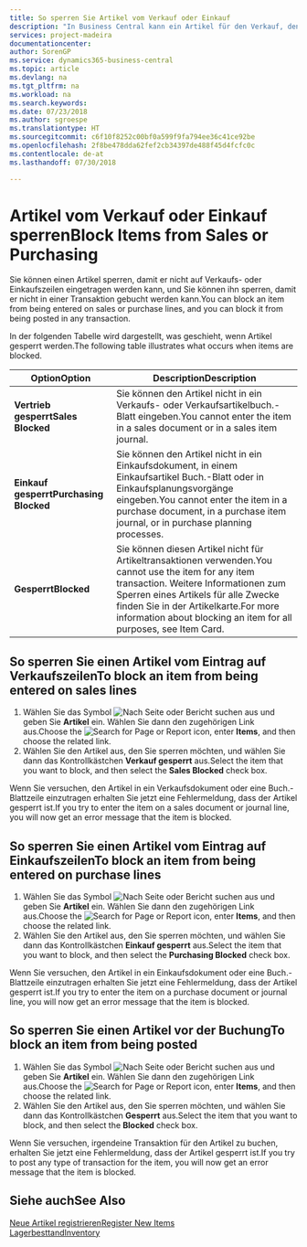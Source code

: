 ```yaml
---
title: So sperren Sie Artikel vom Verkauf oder Einkauf
description: "In Business Central kann ein Artikel für den Verkauf, den Einkauf oder alle Zwecke gesperrt werden."
services: project-madeira
documentationcenter: 
author: SorenGP
ms.service: dynamics365-business-central
ms.topic: article
ms.devlang: na
ms.tgt_pltfrm: na
ms.workload: na
ms.search.keywords: 
ms.date: 07/23/2018
ms.author: sgroespe
ms.translationtype: HT
ms.sourcegitcommit: c6f10f8252c00bf0a599f9fa794ee36c41ce92be
ms.openlocfilehash: 2f8be478dda62fef2cb34397de488f45d4fcfc0c
ms.contentlocale: de-at
ms.lasthandoff: 07/30/2018

---
```

# <a name="block-items-from-sales-or-purchasing"></a><span data-ttu-id="b7677-103">Artikel vom Verkauf oder Einkauf sperren</span><span class="sxs-lookup"><span data-stu-id="b7677-103">Block Items from Sales or Purchasing</span></span>
<span data-ttu-id="b7677-104">Sie können einen Artikel sperren, damit er nicht auf Verkaufs- oder Einkaufszeilen eingetragen werden kann, und Sie können ihn sperren, damit er nicht in einer Transaktion gebucht werden kann.</span><span class="sxs-lookup"><span data-stu-id="b7677-104">You can block an item from being entered on sales or purchase lines, and you can block it from being posted in any transaction.</span></span>  

<span data-ttu-id="b7677-105">In der folgenden Tabelle wird dargestellt, was geschieht, wenn Artikel gesperrt werden.</span><span class="sxs-lookup"><span data-stu-id="b7677-105">The following table illustrates what occurs when items are blocked.</span></span>  

|<span data-ttu-id="b7677-106">Option</span><span class="sxs-lookup"><span data-stu-id="b7677-106">Option</span></span>|<span data-ttu-id="b7677-107">Description</span><span class="sxs-lookup"><span data-stu-id="b7677-107">Description</span></span>|  
|--------------------|------------|  
|<span data-ttu-id="b7677-108">**Vertrieb gesperrt**</span><span class="sxs-lookup"><span data-stu-id="b7677-108">**Sales Blocked**</span></span>|<span data-ttu-id="b7677-109">Sie können den Artikel nicht in ein Verkaufs- oder Verkaufsartikelbuch.-Blatt eingeben.</span><span class="sxs-lookup"><span data-stu-id="b7677-109">You cannot enter the item in a sales document or in a sales item journal.</span></span>|  
|<span data-ttu-id="b7677-110">**Einkauf gesperrt**</span><span class="sxs-lookup"><span data-stu-id="b7677-110">**Purchasing Blocked**</span></span>|<span data-ttu-id="b7677-111">Sie können den Artikel nicht in ein Einkaufsdokument, in einem Einkaufsartikel Buch.-Blatt oder in Einkaufsplanungsvorgänge eingeben.</span><span class="sxs-lookup"><span data-stu-id="b7677-111">You cannot enter the item in a purchase document, in a purchase item journal, or in purchase planning processes.</span></span>|  
|<span data-ttu-id="b7677-112">**Gesperrt**</span><span class="sxs-lookup"><span data-stu-id="b7677-112">**Blocked**</span></span>|<span data-ttu-id="b7677-113">Sie können diesen Artikel nicht für Artikeltransaktionen verwenden.</span><span class="sxs-lookup"><span data-stu-id="b7677-113">You cannot use the item for any item transaction.</span></span> <span data-ttu-id="b7677-114">Weitere Informationen zum Sperren eines Artikels für alle Zwecke finden Sie in der Artikelkarte.</span><span class="sxs-lookup"><span data-stu-id="b7677-114">For more information about blocking an item for all purposes, see Item Card.</span></span>|  

## <a name="to-block-an-item-from-being-entered-on-sales-lines"></a><span data-ttu-id="b7677-115">So sperren Sie einen Artikel vom Eintrag auf Verkaufszeilen</span><span class="sxs-lookup"><span data-stu-id="b7677-115">To block an item from being entered on sales lines</span></span>  

1.  <span data-ttu-id="b7677-116">Wählen Sie das Symbol ![Nach Seite oder Bericht suchen](media/ui-search/search_small.png "Nach Seite oder Bericht suchen") aus und geben Sie **Artikel** ein. Wählen Sie dann den zugehörigen Link aus.</span><span class="sxs-lookup"><span data-stu-id="b7677-116">Choose the ![Search for Page or Report](media/ui-search/search_small.png "Search for Page or Report icon") icon, enter **Items**, and then choose the related link.</span></span>  
2.  <span data-ttu-id="b7677-117">Wählen Sie den Artikel aus, den Sie sperren möchten, und wählen Sie dann das Kontrollkästchen **Verkauf gesperrt** aus.</span><span class="sxs-lookup"><span data-stu-id="b7677-117">Select the item that you want to block, and then select the **Sales Blocked** check box.</span></span>  

<span data-ttu-id="b7677-118">Wenn Sie versuchen, den Artikel in ein Verkaufsdokument oder eine Buch.-Blattzeile einzutragen erhalten Sie jetzt eine Fehlermeldung, dass der Artikel gesperrt ist.</span><span class="sxs-lookup"><span data-stu-id="b7677-118">If you try to enter the item on a sales document or journal line, you will now get an error message that the item is blocked.</span></span>

## <a name="to-block-an-item-from-being-entered-on-purchase-lines"></a><span data-ttu-id="b7677-119">So sperren Sie einen Artikel vom Eintrag auf Einkaufszeilen</span><span class="sxs-lookup"><span data-stu-id="b7677-119">To block an item from being entered on purchase lines</span></span>  

1.  <span data-ttu-id="b7677-120">Wählen Sie das Symbol ![Nach Seite oder Bericht suchen](media/ui-search/search_small.png "Nach Seite oder Bericht suchen") aus und geben Sie **Artikel** ein. Wählen Sie dann den zugehörigen Link aus.</span><span class="sxs-lookup"><span data-stu-id="b7677-120">Choose the ![Search for Page or Report](media/ui-search/search_small.png "Search for Page or Report icon") icon, enter **Items**, and then choose the related link.</span></span>  
2.  <span data-ttu-id="b7677-121">Wählen Sie den Artikel aus, den Sie sperren möchten, und wählen Sie dann das Kontrollkästchen **Einkauf gesperrt** aus.</span><span class="sxs-lookup"><span data-stu-id="b7677-121">Select the item that you want to block, and then select the **Purchasing Blocked** check box.</span></span>  

<span data-ttu-id="b7677-122">Wenn Sie versuchen, den Artikel in ein Einkaufsdokument oder eine Buch.-Blattzeile einzutragen erhalten Sie jetzt eine Fehlermeldung, dass der Artikel gesperrt ist.</span><span class="sxs-lookup"><span data-stu-id="b7677-122">If you try to enter the item on a purchase document or journal line, you will now get an error message that the item is blocked.</span></span>

## <a name="to-block-an-item-from-being-posted"></a><span data-ttu-id="b7677-123">So sperren Sie einen Artikel vor der Buchung</span><span class="sxs-lookup"><span data-stu-id="b7677-123">To block an item from being posted</span></span>
1. <span data-ttu-id="b7677-124">Wählen Sie das Symbol ![Nach Seite oder Bericht suchen](media/ui-search/search_small.png "Nach Seite oder Bericht suchen") aus und geben Sie **Artikel** ein. Wählen Sie dann den zugehörigen Link aus.</span><span class="sxs-lookup"><span data-stu-id="b7677-124">Choose the ![Search for Page or Report](media/ui-search/search_small.png "Search for Page or Report icon") icon, enter **Items**, and then choose the related link.</span></span>
2. <span data-ttu-id="b7677-125">Wählen Sie den Artikel aus, den Sie sperren möchten, und wählen Sie dann das Kontrollkästchen **Gesperrt** aus.</span><span class="sxs-lookup"><span data-stu-id="b7677-125">Select the item that you want to block, and then select the **Blocked** check box.</span></span>

<span data-ttu-id="b7677-126">Wenn Sie versuchen, irgendeine Transaktion für den Artikel zu buchen, erhalten Sie jetzt eine Fehlermeldung, dass der Artikel gesperrt ist.</span><span class="sxs-lookup"><span data-stu-id="b7677-126">If you try to post any type of transaction for the item, you will now get an error message that the item is blocked.</span></span>

## <a name="see-also"></a><span data-ttu-id="b7677-127">Siehe auch</span><span class="sxs-lookup"><span data-stu-id="b7677-127">See Also</span></span>  
[<span data-ttu-id="b7677-128">Neue Artikel registrieren</span><span class="sxs-lookup"><span data-stu-id="b7677-128">Register New Items</span></span>](inventory-how-register-new-items.md)  
[<span data-ttu-id="b7677-129">Lagerbesttand</span><span class="sxs-lookup"><span data-stu-id="b7677-129">Inventory</span></span>](inventory-manage-inventory.md)  

